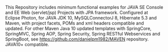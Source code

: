 This Repository includes minimum functional examples for JAVA SE Console and EE Web (servlet/jsp) Projects with JPA framework.
Configured at Eclipse Photon, for JAVA JDK 10, MySQLConnectorJ 8, Hibernate 5.3 and Maven, with project facets, POMs and xml headers compatible and updated. For other Maven Java 10 updated templates with SpringCore, SpringMVC, Spring AOP, Spring Security, Spring RESTful Webservices and SpringBoot, see https://github.com/danielpm1982/MAVEN repository. JAVA10+ compatible.
